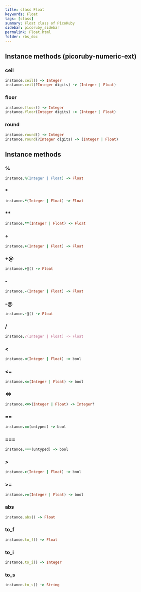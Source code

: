 ```yaml
---
title: class Float
keywords: Float
tags: [class]
summary: Float class of PicoRuby
sidebar: picoruby_sidebar
permalink: Float.html
folder: rbs_doc
---
```

## Instance methods (picoruby-numeric-ext)
### ceil

```ruby
instance.ceil() -> Integer
instance.ceil(?Integer digits) -> (Integer | Float)
```
### floor

```ruby
instance.floor() -> Integer
instance.floor(Integer digits) -> (Integer | Float)
```
### round

```ruby
instance.round() -> Integer
instance.round(?Integer digits) -> (Integer | Float)
```
## Instance methods
### %

```ruby
instance.%(Integer | Float) -> Float
```
### *

```ruby
instance.*(Integer | Float) -> Float
```
### **

```ruby
instance.**(Integer | Float) -> Float
```
### +

```ruby
instance.+(Integer | Float) -> Float
```
### +@

```ruby
instance.+@() -> Float
```
### -

```ruby
instance.-(Integer | Float) -> Float
```
### -@

```ruby
instance.-@() -> Float
```
### /

```ruby
instance./(Integer | Float) -> Float
```
### <

```ruby
instance.<(Integer | Float) -> bool
```
### <=

```ruby
instance.<=(Integer | Float) -> bool
```
### <=>

```ruby
instance.<=>(Integer | Float) -> Integer?
```
### ==

```ruby
instance.==(untyped) -> bool
```
### ===

```ruby
instance.===(untyped) -> bool
```
### >

```ruby
instance.>(Integer | Float) -> bool
```
### >=

```ruby
instance.>=(Integer | Float) -> bool
```
### abs

```ruby
instance.abs() -> Float
```
### to_f

```ruby
instance.to_f() -> Float
```
### to_i

```ruby
instance.to_i() -> Integer
```
### to_s

```ruby
instance.to_s() -> String
```
